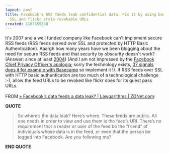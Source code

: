 ```yaml
---
layout: post
title: Facebook's RSS feeds leak confidential data! Fix it by using basic auth over
  SSL and flickr style revokable URLs
created: 1187355838
---
```

<p> It&#39;s 2007 and a well funded company like Facebook can&#39;t implement secure RSS feeds (RSS feeds served over SSL and protected by HTTP Basic Authentication). Aaargh how many years have we been blogging about the need for secure RSS feeds and that security by obscurity doesn&#39;t work? (Answer: since at least <a href="http://www.rolandtanglao.com/archives/2004/05/29/for_the_truly_paranoid_using_blogs_for_project_management_requires_secure_rss">2004</a>) (And I am not impressed by the <a href="http://talkback.zdnet.com/5208-12556-0.html?forumID=1&amp;threadID=37470&amp;messageID=688870&amp;start=-1">Facebook Chief Privacy Officer&#39;s apologia</a>; sorry the technology exists, <a href="http://talkback.zdnet.com/5208-12556-0.html?forumID=1&amp;threadID=37470&amp;messageID=688870&amp;start=-1">37 signals does it for example with Basecamp</a> so implement it !). If  RSS feeds over SSL with HTTP basic authentication are too much of a technological challenge :-),  allow the feed URLs to be revoked like flickr does for its guest pass URLs. <br /> <br />FROM <a href="http://blogs.zdnet.com/Howell/?p=169">&raquo; Facebook&rsquo;s data feeds a data leak? | Lawgarithms | ZDNet.com</a>: </p><p> <strong>QUOTE</strong> </p><blockquote> So where&rsquo;s the data leak? Here&rsquo;s where. These feeds are public. All one needs in order to view and use them is the feed&rsquo;s URI. There&rsquo;s no requirement that a reader or user of the feed be the &ldquo;friend&rdquo; of individuals whose data is in the feed, or even that the person be logged into Facebook. Are you following me? </blockquote><p> <strong>END QUOTE</strong> </p>
